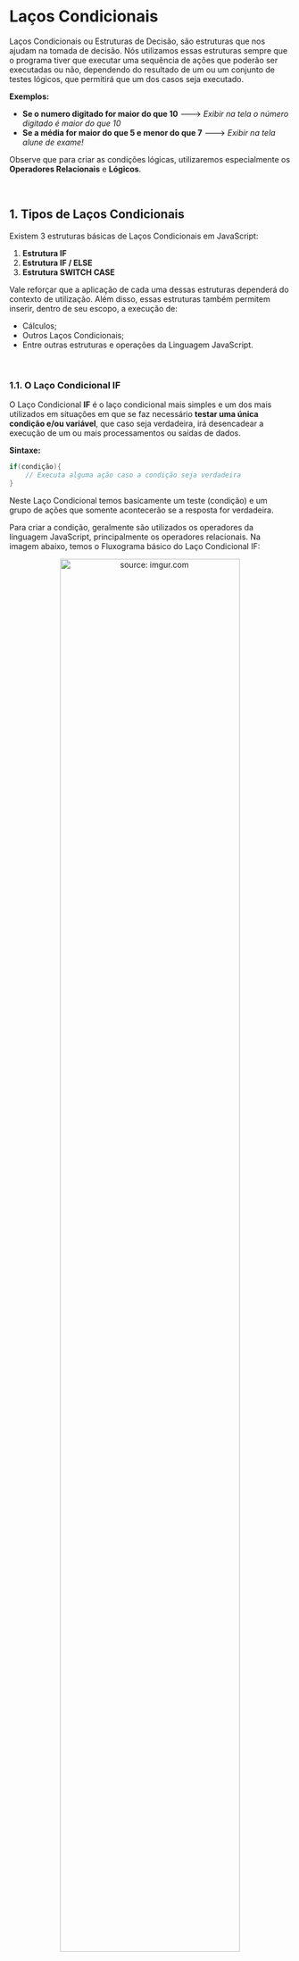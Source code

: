 <h1>Laços Condicionais</h1>



Laços Condicionais ou Estruturas de Decisão, são estruturas que nos ajudam na tomada de decisão. Nós utilizamos essas estruturas sempre que o programa tiver que executar uma sequência de ações que poderão ser executadas ou não, dependendo do resultado de um ou um conjunto de testes lógicos, que permitirá que um dos casos seja executado.

**Exemplos:**

- **Se o numero digitado for maior do que 10** 🡒 *Exibir na tela o número digitado é maior do que 10*
- **Se a média for maior do que 5 e menor do que 7** 🡒 *Exibir na tela alune de exame!*

Observe que para criar as condições lógicas, utilizaremos especialmente os **Operadores Relacionais** e **Lógicos**.

<br />

<h2>1. Tipos de Laços Condicionais</h2>



Existem 3 estruturas básicas de Laços Condicionais em JavaScript:

1. **Estrutura IF**
2. **Estrutura IF / ELSE**
3. **Estrutura SWITCH CASE**

Vale reforçar que a aplicação de cada uma dessas estruturas dependerá do contexto de utilização. Além disso, essas estruturas também permitem inserir, dentro de seu escopo, a execução de:

- Cálculos;
- Outros Laços Condicionais;
- Entre outras estruturas e operações da Linguagem JavaScript.

<br />

<h3>1.1. O Laço Condicional IF</h3>



O Laço Condicional **IF** é o laço condicional mais simples e um dos mais utilizados em situações em que se faz necessário **testar uma única condição e/ou variável**, que caso seja verdadeira, irá desencadear a execução de um ou mais processamentos ou saídas de dados.

**Sintaxe:**

```java
if(condição){
	// Executa alguma ação caso a condição seja verdadeira
}
```

Neste Laço Condicional temos basicamente um teste (condição) e um grupo de ações que somente acontecerão se a resposta for verdadeira. 

Para criar a condição, geralmente são utilizados os operadores da linguagem JavaScript, principalmente os operadores relacionais. Na imagem abaixo, temos o Fluxograma básico do Laço Condicional IF:

<div align="center"><img src="https://i.imgur.com/6RcELpu.png" title="source: imgur.com" width="80%"/></div>

Observe que o comando A será executado somente se a condição for verdadeira (Sim) e na sequência os comandos B e C também serão executados. Caso a condição seja falsa (Não), o fluxo do programa continua normalmente executando apenas os comandos B e C.

Como exemplo prático vamos escrever um programa em JavaScript que **valida se o valor das variáveis lógicas (boolean) X e Y são verdadeiras**.

A condição do IF está informada dentro do conjunto de parênteses ( *condição* ), tudo que está inserido dentro dos parênteses precisa ser verdadeiro para que as ações inseridas dentro bloco do **IF** sejam processadas. Caso a condição não seja verdadeira, as ações inseridas dentro do bloco **IF** serão ignoradas no momento da execução do código.

<br>

<img src="https://i.imgur.com/8eYS3Y6.png" title="source: imgur.com" width="3%"/>**Exemplo 01 - Estrutura Condicional IF**



<img src="https://i.imgur.com/xNGQtIG.png" title="source: imgur.com" width="3%"/>**Fluxograma:**

<div align="center"><img src="https://i.imgur.com/SFaLUpx.png" title="source: imgur.com" /></div>

<img src="https://i.imgur.com/r9lrbPG.png" title="source: imgur.com" width="3%"/>**Código JavaScript:**

```js
let x = true;
let y = false;

if (x == true) {
  console.log("X é verdadeiro");
}

if (y) {
  console.log("Y é verdadeiro");
}
```

<img src="https://i.imgur.com/V2ReOnx.png" title="source: imgur.com" width="3%"/>**Resultado do Código:**

```bash
X é verdadeiro
```

Observe que apenas o bloco que testa a variável **x** foi executado (a mensagem X é verdadeiro). O bloco que testa a variável **y** não foi executado, porque y é falso.

Observe que dentro dos parênteses, na **condição do segundo laço condicional if**, foi inserido apenas a variável **`y`** e nada mais. Por se tratar de uma variável do tipo **boolean**, ao inserir a variável **`y`** sozinha na condição do laço condicional if, é equivalente a escrever a condição: **`y == true`**. 

Para escrever a condição:  **`y == false`**, por exemplo, você poderia escrever da seguinte forma: **`!y`**. 

Lembre-se que o acento de exclamação, na Linguagem JavaScript, representa o **Operador Lógico - Negação**.

<br />

| <img src="https://i.imgur.com/RfjtOFi.png" title="source: imgur.com" width="120px"/> | <div align="left">**DICA:** *Os Operadores utilizados para comparar e/ou escrever as condições das estruturas que estudaremos estão disponíveis no conteúdo: <a href="05.md" target="_blank">Operadores</a>. Caso você tenha alguma dúvida, não deixe de rever este conteúdo!*</div> |
| ------------------------------------------------------------ | ------------------------------------------------------------ |

Agora vamos ver um exemplo do Laço Condicional **IF**, utilizando os Operadores Relacionais:

<br>

<img src="https://i.imgur.com/8eYS3Y6.png" title="source: imgur.com" width="3%"/>**Exemplo 2 - Estrutura Condicional IF**



<img src="https://i.imgur.com/xNGQtIG.png" title="source: imgur.com" width="3%"/>**Fluxograma:**

<div align="center"><img src="https://i.imgur.com/12KtqiH.png" title="source: imgur.com" /></div>

<img src="https://i.imgur.com/r9lrbPG.png" title="source: imgur.com" width="3%"/>**Código em JavaScript:**

```js
let n1 = 4,
  n2 = 3,
  n3 = 4;

if (n1 < 5) {
  console.log("O número 1 é menor do que 5.");
}

if (n1 < n2) {
  console.log("O número 1 é menor do que o número 2.");
}

if (n1 == n3) 
    console.log("O número 1 e o número 3 são iguais.");

```

No código acima, no primeiro Laço Condicional **IF**, se o valor da variável **n1 for menor que 5**, será exibida uma mensagem. No segundo Laço Condicional **IF**, se o valor da variável **n1 for menor que o valor da variável n2**, será será exibida uma outra mensagem diferente da primeira. No terceiro Laço Condicional **IF**, se o valor da variável **n1 for igual ao valor da variável n3**, será exibida uma outra mensagem diferente das duas anteriores.

<img src="https://i.imgur.com/V2ReOnx.png" title="source: imgur.com" width="3%"/>**Resultado do Código:**

```bash
O número 1 é menor do que 5.
O número 1 e o número 3 são iguais.
```

Observe neste exemplo, que o terceiro Laço Condicional **IF** foi escrito **sem o uso das chaves (estas chaves são chamadas de escopo do laço condicional ou escopo local), para delimitar o bloco de código**. Neste caso, o algoritmo entende que *caso a condição seja verdadeira, apenas a primeira linha após o Laço Condicional deve ser executada* e apenas essa linha é condicionada ao laço condicional IF.

**Sintaxe:**

```java
// Laço Condicional IF com apenas uma ação - sem o escopo { }
if(condição)
	// Executa alguma ação caso a condição seja verdadeira

// Laço Condicional IF com mais de uma ação - com o escopo { }
if(condição){
	// Executa a primeira ação se a condição for verdadeira
	// Executa a segunda ação se a condição for verdadeira
}
```

<br />

<h3>1.1.1. O Laço Condicional IF com duas ou mais condições</h3>



Vale reforçar também que a condição pode ser uma instrução simples ou uma instrução composta. Uma instrução composta consiste em duas ou mais condições que podem ser verdadeiras ou não, dependendo da lógica empregada, para que a ação seja executada.

**Sintaxe:**

```java
if (condição_A <operador lógico> condição_B) {	
    // Executa alguma ação caso a condição seja verdadeira
}
```

Para criar as duas ou mais condições, geralmente são utilizados os operadores relacionais em conjunto com os Operadores Lógicos da Linguagem JavaScript.

<br>

<img src="https://i.imgur.com/8eYS3Y6.png" title="source: imgur.com" width="3%"/>**Exemplo 3 - Estrutura Condicional IF - Condição Composta**



<img src="https://i.imgur.com/xNGQtIG.png" title="source: imgur.com" width="3%"/>**Fluxograma:**

<div align="center"><img src="https://i.imgur.com/IjB5zFQ.png" title="source: imgur.com" /></div>

<img src="https://i.imgur.com/r9lrbPG.png" title="source: imgur.com" width="3%"/>**Código em JavaScript:**

```js
let idade = 18;
let carteiraM = true;

if (idade >= 18 && carteiraM == true) {
  console.log("Você pode dirigir.");
}

```

Observe no código acima, que a mensagem **"Você pode dirigir."**, somente será exibida se as 2 condições forem satisfeitas:

- **Idade maior do que 18 anos;**
- **Possuir a Carteira de motorista.**

Como estamos utilizando o **Operador Lógico && (E lógico ou Conjunção)**, as 2 condições acima devem ser verdadeiras para que o teste lógico seja Verdadeiro.

<img src="https://i.imgur.com/V2ReOnx.png" title="source: imgur.com" width="3%"/>**Resultado do Código:**

```bash
Você pode dirigir.
```

<br />

<h3>1.2. O Laço Condicional IF/ELSE</h3>



A estrutura **IF** também permite a execução de um ou mais processamentos ou saídas de dados para o caso em que a condição do laço condicional não seja satisfeita (falso). Para executarmos operações, caso a condição seja falas, utilizaremos a instrução **ELSE** (Senão). 

A instrução **ELSE**, em conjunto com a estrutura **IF**, permite criar uma resposta tanto para a condição verdadeira, quanto para a condição falsa.

**Sintaxe:**

```java
if(condição){
    // Executa alguma ação caso a condição seja verdadeira
}else{
    // Executa alguma ação caso a condição anterior anterior seja falsa
}
```

Este Laço Condicional é muito utilizado em situações em que se faz necessário testar uma única condição/variável, que caso seja verdadeira, irá desencadear a realização de um ou mais comandos e caso seja falsa, irá desencadear um outro conjunto de um ou mais comandos. 

Temos então um teste e dois blocos de ações possíveis: 

- Um Bloco que será executado se a condição for verdadeira;

- Um outro Bloco que  será executado se a condição for falsa. 

Veja o Fluxograma básico desta estrutura:

<div align="center"><img src="https://i.imgur.com/mKnE9eA.png" title="source: imgur.com" width="80%"/></div>

Observe que o comando A será executado somente se a condição for verdadeira (Sim) e na sequência o comando C também será executado. O comando B será executado somente se a condição for falsa (Não) e na sequência o comando C também será executado.

<br>

<img src="https://i.imgur.com/8eYS3Y6.png" title="source: imgur.com" width="3%"/>**Exemplo 4 - Estrutura Condicional IF/ELSE**



<img src="https://i.imgur.com/xNGQtIG.png" title="source: imgur.com" width="3%"/>**Fluxograma:**

<div align="center"><img src="https://i.imgur.com/K048Umo.png" title="source: imgur.com" /></div>

<img src="https://i.imgur.com/r9lrbPG.png" title="source: imgur.com" width="3%"/>**Código em JavaScript:**

```js
const leia = require("readline-sync");

let nota1, nota2, media;

nota1 = leia.questionFloat("Digite a primeira Nota: ");

nota2 = leia.questionFloat("Digite a segunda Nota: ");

media = (nota1 + nota2) / 2;

if (media >= 6) {
  console.log("Parabéns, você foi aprovade!");
} else {
  console.log("Infelizmente você foi reprovade...");
}

```

No exemplo acima, a condição **se a média for maior ou igual a 6**, resultará na saída: **Parabéns, você foi aprovade!** **Caso essa condição não seja atendida** (falsa), o bloco onde temos o **ELSE** será executado e resultará na saída: **Infelizmente você foi reprovade...**

Observe que apenas uma das duas saídas será executada e o **ELSE** só pode ser utilizado em um código onde previamente foi declarada a condição de um **IF**. Se a condição **media>=6 for verdadeira**, a **condição do ELSE não será executada**.

<img src="https://i.imgur.com/V2ReOnx.png" title="source: imgur.com" width="3%"/>**Resultado do Código:**

**Condição Verdadeira**

```bash
// Alune Aprovade
Digite a primeira nota: 
6
Digite a segunda nota: 
9
Parabéns, você foi aprovade!
```

**Condição Falsa**

```bash
// Alune Reprovade
Digite a primeira nota: 
4
Digite a segunda nota: 
4
Infelizmente você foi reprovade...
```

<br />

<h3>1.2.1. Acrescentando mais opções - IF Encadeado</h3>



O Laço condicional IF permite incluir em um algoritmo quantos "IF's" forem necessários. Entretanto, nestes casos, o **ELSE** será uma condição obrigatória, que será executada caso todas as condições anteriores tenham sido descartadas por se tratarem de condições falsas. Para criar condições intermediárias dentro do Laço Condicional IF, utilizaremos a combinação **ELSE IF**.

**Sintaxe:**

```javascript
if(condição 1){
    // Executa alguma ação caso a condição seja verdadeira
}else if (condição 2){
    // Executa alguma ação caso a condição anterior seja falsa
}else if (condição N){
    // Executa alguma ação caso as condições anteriores sejam falsas
}else{
    // Executa alguma ação caso todas as condições anteriores sejam falsas
}
```

Este Laço Condicional é muito utilizado em situações em que se faz necessário testar várias condições/variáveis, onde cada condição é testada uma a uma até que uma delas seja satisfeita e o seu respectivo Bloco de comandos é executado. Se nenhuma condição for satisfeita, o Bloco **ELSE** será executado.

**Importante destacar que se uma condição for verdadeira, as demais condições do Laço Condicional não serão testadas.**

Vamos dar sequencia ao nosso exemplo anterior, acrescentando uma nova condição: **Alune em exame!**. 

**Condição:** *Para receber a mensagem: Alune de exame, a média deve ser igual a 5.*

<br>

<img src="https://i.imgur.com/8eYS3Y6.png" title="source: imgur.com" width="3%"/>**Exemplo 5 - Estrutura Condicional IF Encadeado**



<img src="https://i.imgur.com/xNGQtIG.png" title="source: imgur.com" width="3%"/>**Fluxograma:**

<div align="center"><img src="https://i.imgur.com/vHzCUpr.png" title="source: imgur.com" /></div>

<img src="https://i.imgur.com/r9lrbPG.png" title="source: imgur.com" width="3%"/>**Código em JavaScript:**

```js
const leia = require("readline-sync");

let nota1, nota2, media;

nota1 = leia.questionFloat("Digite a primeira Nota: ");

nota2 = leia.questionFloat("Digite a segunda Nota: ");

media = (nota1 + nota2) / 2;

if(media >= 6) {
    console.log("Parabéns, você foi aprovade!");
}else if(media == 5){
    console.log("Alune de exame!");
}else {
    console.log("Infelizmente você foi reprovade...");
}

```

Observe o código acima, que ele possui 3 condições:

**I.** *Se a condição **media maior ou igual a 6 for verdadeira**, será exibida a mensagem: **Parabéns, você foi aprovade!*** 

**II.** *Se a condição: **media igual a 5** for verdadeira, será exibida a mensagem: **Alune de exame!*** 

**III.** *Se **as duas condições anteriores forem falsas** (SENÃO), será exibida a mensagem: **Infelizmente você foi reprovade...***

<br>

<img src="https://i.imgur.com/V2ReOnx.png" title="source: imgur.com" width="3%"/>**Resultado do Código:**

**Média igual a 5**

```bash
// Alune de Exame
Digite a primeira nota: 
5
Digite a segunda nota: 
5
Alune de exame!
```

<br />

<h3>1.3. Laço Condicional SWITCH CASE</h3>



**Switch Case**, também é um laço condicional, ou seja, uma estrutura de decisão, onde podemos através de premissas indicar qual ação deve-se ter conforme a opção escolhida. Em outras palavras, **Switch Case** é um Laço Condicional, que define o código a ser executado com base em uma comparação de valores.

**Sintaxe:**

```java
switch(variável ou valor){
    case valor1:
        // Executa alguma ação caso esta condição seja verdadeira
        break;
    case valor2:
        // Executa alguma ação caso esta condição seja verdadeira
        break;
    case valorN:
        // Executa alguma ação caso esta condição seja verdadeira
        break;
    default:
        // Opcional -  Executa alguma ação caso todas as condições acima forem falsas
}
```

O Laço Condicional **SWITCH CASE** representa de uma maneira mais simples o encadeamento de estruturas **IF**. É uma forma de reduzir a complexidade de várias estruturas **IF** encadeadas. O conteúdo da **variável** da cláusula do **SWITCH** é comparado com os valores constantes das cláusulas **CASE**, e caso uma das comparações seja verdadeira, o comando associado é executado (somente esse comando). Caso nenhuma comparação seja Verdadeira, a estrutura executará a cláusula **DEFAULT**. Este laço é muito utilizado na construção de Menus de opções, onde o usuário digita uma letra ou um número para a escolher um item do Menu.

**Importante destacar que caso uma condição seja verdadeira, as demais condições do Laço Condicional não serão testadas.**

É importante atentar-se que para cada caso teremos um comando chamado **BREAK**, para indicar que acabou as ações para essa opção. A única opção que não adicionaremos o **BREAK**, é a opção **DEFAULT**, que só será executada caso todas as opções anteriores sejam falsas. A opção **DEFAULT** não é obrigatória.

<div align="center"><img src="https://i.imgur.com/l8GbQB6.png" title="source: imgur.com" width="80%"/></div>

Observe que o comando A será executado somente se o Case valor 1 for verdadeiro (Sim). O comando B será executado somente se o Case valor 2 for verdadeiro (Sim). O comando C será executado somente se o Case valor 1 e o Case valor 2 forem falsos (Não)

**Algumas regras importantes para instruções SWITCH CASE:**

- Valores de cases duplicados não são permitidos.
- O valor para um case deve ser do mesmo tipo de dado que a variável inserida na instrução **switch**.
- O valor para um case deve ser uma constante ou literal. Variáveis ou testes lógicos não são permitidos.
- A instrução break é usada dentro do case para encerrar uma sequência de instruções.
- A instrução break não é opcional, exceto na opção deafult. Se omitido, a execução continuará no próximo case.
- A instrução default é opcional.

Vamos construir no **Exemplo 6** um Menu com 3 opções. De acordo com o numero digitado, uma mensagem diferente será exibida na tela:

<br>

<img src="https://i.imgur.com/8eYS3Y6.png" title="source: imgur.com" width="3%"/>**Exemplo 6 - Estrutura Condicional SWITCH CASE**



<img src="https://i.imgur.com/xNGQtIG.png" title="source: imgur.com" width="3%"/>**Fluxograma:**

<div align="center"><img src="https://i.imgur.com/eVLYAG2.png" title="source: imgur.com" /></div>

<img src="https://i.imgur.com/r9lrbPG.png" title="source: imgur.com" width="3%"/>**Código em JavaScript:**

```js
const leia = require("readline-sync");

let opcao;

console.log("# ## ### #### #########   Menu   ########## #### ### ## #");
console.log("\n--Digite 1 para ver Indicação de um Livro--");
console.log("--Digite 2 para ler uma Frase Motivacional--");
console.log("--Digite 3 para receber uma Indicação de música--");

opcao = leia.questionInt();

switch (opcao) {
  case 1:
    console.log("Livro: O Alquimista");
    break;
  case 2:
    console.log(
      "Frase motivacional: Se você cair, levante! Não dá para andar deitado."
    );
    break;
  case 3:
    console.log("Música: AURORA - No Cure For Me.");
    break;
}

```

Observe no código acima, que o comando **SWITCH**, recebe a **variável opcao**, que receberá o numero da opção escolhida pelo usuário.

Na sequência, cada um dos comandos **CASE** receberá uma das opções do menu:

- Caso escolhida a opção 1 então exiba o livro
- Caso escolhida a opção 2 então exiba a frase
- Caso escolhida a opção 3 então exiba a música

Note que temos apenas 3 opções para esse menu, mas poderíamos oferecer outras opções de escolha para o nosso usuário acrescentando mais condições.

<img src="https://i.imgur.com/V2ReOnx.png" title="source: imgur.com" width="3%"/>**Resultado do Código:**

```
// Caso 2 Escolhido

# ## ### #### #########   Menu   ########## #### ### ## #

--Digite 1 para ver indicação de um livro--
--Digite 2 para ler uma frase motivacional--
--Digite 3 para receber uma indicação de música--
2
Frase motivacional: Se você cair, levante! Não dá para andar deitado.
```

<br />

<h3>1.3.1. SWITCH CASE com a cláusula DEFAULT</h3>



Execute o Exemplo 06 e insira uma opção que não existe, por exemplo o numero 4.

Observe que não será exibida nenhuma mensagem na tela e o programa será finalizado.

Para resolver o problema do processamento sem resposta, podemos reescrever o código acima adicionando a opção **DEFAULT**, que vai exibir alguma mensagem na tela ou efetuar algum processamento sempre que o usuário digitar qualquer numero diferente de 1, 2 ou 3. Esta opção funciona como uma opção padrão, daí o nome **default**.

<br>

<img src="https://i.imgur.com/8eYS3Y6.png" title="source: imgur.com" width="3%"/>**Exemplo 7 - Estrutura Condicional SWITCH CASE - DEFAULT**



<img src="https://i.imgur.com/xNGQtIG.png" title="source: imgur.com" width="3%"/>**Fluxograma:**

<div align="center"><img src="https://i.imgur.com/eVLYAG2.png" title="source: imgur.com" /></div>

<img src="https://i.imgur.com/r9lrbPG.png" title="source: imgur.com" width="3%"/>**Código em JavaScript:**

```js
const leia = require("readline-sync");

let opcao;

console.log("# ## ### #### #########   Menu   ########## #### ### ## #");
console.log("\n--Digite 1 para ver Indicação de um Livro--");
console.log("--Digite 2 para ler uma Frase Motivacional--");
console.log("--Digite 3 para receber uma Indicação de música--");

opcao = leia.questionInt();

switch (opcao) {
  case 1:
    console.log("Livro: O Alquimista");
    break;
  case 2:
    console.log("Frase motivacional: Se você cair, levante! Não dá para andar deitado.");
    break;
  case 3:
    console.log("Música: AURORA - No Cure For Me.");
    break;
  default:
    console.log("Opção inválida!");
}

```

<img src="https://i.imgur.com/V2ReOnx.png" title="source: imgur.com" width="3%"/>**Resultado do Código:**

```
// Opção Default executada

# ## ### #### #########   Menu   ########## #### ### ## #

--Digite 1 para ver indicação de um livro--
--Digite 2 para ler uma frase motivacional--
--Digite 3 para receber uma indicação de música--
4
Opção inválida!
```

Observe que ao executar o código com a instrução **default**, ao digitar p valor 4, será exibida uma mensagem na tela informando que a Opção digitada é inválida.

<br />

<h2>2. var x let: A importância do Escopo</h2>



Agora que aprendemos na prática o que é Escopo Global e Escopo Local, vamos ver a diferença entre o **var** e o **let** na criação de variáveis:

Relembrando...

O **Escopo** de uma variável é a região do  código-fonte do seu programa em que ela está definida. A maioria das  Linguagens de Programação o Escopo é delimitado através de um par de  chaves { }.

Quando declaramos uma variável dentro de um bloco de  código (laço condicional, laço de repetição, função, entre outros),  dizemos que o **Escopo da variável é Local**, ou seja, esta variável poderá ser acessada apenas dentro do bloco onde foi criada.

Quando declaramos uma variável fora de um bloco de código  (laço condicional, laço de repetição, função, entre outros), dizemos que o **Escopo da variável é Global**, ou seja, esta variável poderá ser acessada em qualquer parte do código.

**Diferente da maioria das Linguagens de  Programação, o JavaScript não utiliza as Chaves para definir o Escopo  Global, utiliza as Chaves apenas para definir o Escopo Local.**  Veja o exemplo no trecho de código abaixo:

```js
// Escopo Global

if( condição ){
    // Escopo Local
}

// Escopo Global
```

Observe que tudo que está fora do Bloco if, delimitado pelas Chaves { }, é definido como **Escopo Global** e tudo que está dentro do Bloco if, delimitado pelas Chaves { }, é definido como **Escopo Local**.

Um escopo no JavaScript é definido por funções e não por blocos, e a palavra reservada **var** permite que a variável declarada dentro de um escopo seja acessada de qualquer ponto de dentro do código. Veja o exemplo abaixo:

<br />

<img src="https://i.imgur.com/8eYS3Y6.png" title="source: imgur.com" width="3%"/>**Exemplo 8 - Escopo com var**

```js
var escopoGlobal = 'mensagem fora do if';

if (true) {
    var escopoLocal = 'mensagem dentro do if';
    console.log(escopoLocal);
}

console.log(escopoGlobal);
console.log(escopoLocal);
```

<img src="https://i.imgur.com/V2ReOnx.png" title="source: imgur.com" width="3%"/>**Resultado do Código:**

```bash
mensagem dentro do if
mensagem fora do if
mensagem dentro do if
```

Observe que a variável **escopoLocal** continua disponível, fora do Bloco If. Como isso aconteceu?

Isso é possível devido ao **Hoisting**. No JavaScript, toda variável declarada com a palavra reservada **var** é “elevada ou içada” (*hoisting*) até o topo do seu contexto de execução. 

O hoisting "move" todas as variáveis para o topo do seu escopo antes da execução do código. Importante reforçar que a palavra **move** está entre aspas porque não é uma movimentação literal, ou seja, a Engine do JavaScript não vai mudar a linha onde a variável foi declarada para o inicio do código literalmente. A movimentação citada tem a ver com o processo de execução do código JavaScript, que é executado em 2 fases:

- **Fase 1 - Fase de alocação de memória**: Nesta fase, as variáveis ficam anexadas ao escopo, e sua inicialização padrão acontece (undefined).
- **Fase 2 - Fase de Execução:** Nesta fase com base no conhecimento da Fase 1, o JavaScript executa o código, pois já possui as informações sobre os escopos, independente da posição onde as variáveis foram declaradas.

No exemplo anterior, a variável **escopoLocal**, declarada com a palavra reservada **var**, está dentro do escopo de um Laço Condicional, então sua declaração é elevada para o topo do seu contexto de execução, como se fosse uma variável de Escopo Global. Por esse motivo que é possível acessá-la mesmo antes dela ser declarada.

A palavra reservada **let** é usada para declarar variáveis com escopo de bloco. Seu comportamento é idêntico ao **var** quando declarada fora de um bloco, isto é, ela fica acessível no Escopo Global. Entretanto, quando a variável é declarada dentro de qualquer bloco, seja ele uma Função, um Laço Condicional ou um Laço de Repetição, ela fica acessível apenas dentro do bloco (e sub-blocos) em que foi declarada, ou seja, dentro do Escopo Local. Veja o exemplo abaixo:

<br />

<img src="https://i.imgur.com/8eYS3Y6.png" title="source: imgur.com" width="3%"/>**Exemplo 9 - Escopo com let**

```js
let escopoGlobal = 'mensagem fora do if';

if (true) {
    let escopoLocal = 'mensagem dentro do if';
    console.log(escopoLocal);
}

console.log(escopoGlobal);
console.log(escopoLocal);
```

<img src="https://i.imgur.com/V2ReOnx.png" title="source: imgur.com" width="3%"/>**Resultado do Código:**

```bash
mensagem dentro do if
mensagem fora do if
ReferenceError: escopoLocal is not defined
```

Observe que retornaram as duas mensagens de dentro e fora do if e uma mensagem de erro na última linha. Isso ocorreu porque a variável **escopoLocal** ficou limitada ao Escopo Local do Laço Condicional if, ou seja, ela não é reconhecida como uma variável de Escopo Global.

Em relação as Funções, que veremos mais adiante no decorrer do curso, todo o corpo da função é anexado ao escopo de execução, ao contrário das variáveis definidas com a palavra reservada var.

<br />

<div align="left"><img src="https://i.imgur.com/r9lrbPG.png" title="source: imgur.com" width="30px"/> <a href="https://developer.mozilla.org/pt-BR/docs/Web/JavaScript/Reference/Statements/var" target="_blank"><b>Documentação: Declaração de variáveis - var</b></a></div>

<div align="left"><img src="https://i.imgur.com/r9lrbPG.png" title="source: imgur.com" width="30px"/> <a href="https://developer.mozilla.org/pt-BR/docs/Web/JavaScript/Reference/Statements/let" target="_blank"><b>Documentação: Declaração de variáveis - let</b></a></div>

<div align="left"><img src="https://i.imgur.com/r9lrbPG.png" title="source: imgur.com" width="30px"/> <a href="https://developer.mozilla.org/pt-BR/docs/Glossary/Hoisting" target="_blank"><b>Documentação: Hoisting</b></a></div>

<br />

<h2>3. Operador IF Ternário</h2>



O Operador Condicional `? :`, também conhecido como Operador Condicional Ternário ou simplesmente If Ternário, avalia uma expressão booleana e retorna o  resultado de uma das duas expressões, dependendo se a expressão booleana é avaliada como `true` ou `false`. O Operador Condicional é uma forma simplificada de se escrever um condicional If - Else simples.

**Sintaxe:**

```js
condição ? expressão_01 : expressão_02
```

**Onde:**

**condição:** Condição que será testada no Operador If Ternário.

**expressão_01:** Ação que será realizada caso a condição seja verdadeira.

**expressão_02:** Ação que será realizada caso a condição seja falsa.

**Observações Importantes:**

* Você pode ter mais de uma condição, assim como no If tradicional;
* Na expressão 02 você pode inserir um outro If ternário, criando um encadeamento de If ternários. Entretanto, esta prática não é recomendada, porque pode tornar o seu código confuso.

<br />

Vamos adaptar o **Exemplo 04** para utilizar o **IF Ternário**:

<br />

<img src="https://i.imgur.com/8eYS3Y6.png" title="source: imgur.com" width="3%"/>**Exemplo 10 - IF tradicional**



<img src="https://i.imgur.com/xNGQtIG.png" title="source: imgur.com" width="3%"/>**Fluxograma:**

<div align="center"><img src="https://i.imgur.com/K048Umo.png" title="source: imgur.com" /></div>

<img src="https://i.imgur.com/r9lrbPG.png" title="source: imgur.com" width="3%"/>**Código JavaScript com IF - ELSE:**

```js
const leia = require("readline-sync");

let nota1, nota2, media;

nota1 = leia.questionFloat("Digite a primeira Nota: ");

nota2 = leia.questionFloat("Digite a segunda Nota: ");

media = (nota1 + nota2) / 2;

if (media >= 6) {
  console.log("Aprovado!");
} else {
  console.log("Reprovado!");
}

```

<br />

<img src="https://i.imgur.com/8eYS3Y6.png" title="source: imgur.com" width="3%"/>**Exemplo 11 - IF Ternário**



<img src="https://i.imgur.com/r9lrbPG.png" title="source: imgur.com" width="3%"/>**Código JavaScript com IF Ternário:**

```js
const leia = require("readline-sync");

let nota1, nota2, media;

nota1 = leia.questionFloat("Digite a primeira Nota: ");

nota2 = leia.questionFloat("Digite a segunda Nota: ");

media = (nota1 + nota2) / 2;

console.log((media >= 6) ? "Aprovado!" : "Reprovado!");

```

<img src="https://i.imgur.com/V2ReOnx.png" title="source: imgur.com" width="3%"/>**Resultado do Código:**

```bash
Digite a primeira nota: 10
Digite a segunda nota: 5
Aprovado!
```

Observe que o **Operador IF Ternário** funciona exatamente como o Condicional **IF-ELSE** simples.

A expressão condição deve ser avaliada para `true` ou `false`. Se a condição for avaliada como `true`, a expressão **Faça se a Condição Verdadeira** será avaliada e seu resultado será o resultado da operação. Se a condição for avaliada como `false`, a expressão **Faça se Condição Falsa** será avaliada e seu resultado se tornará o resultado da operação. 

<br />

<div align="left"><img src="https://i.imgur.com/r9lrbPG.png" title="source: imgur.com" width="30px"/> <a href="https://developer.mozilla.org/pt-BR/docs/Web/JavaScript/Reference/Operators/Conditional_operator" target="_blank"><b>Documentação: Operador If Ternário</b></a></div>

<br />

<div align="left"><img src="https://i.imgur.com/JACNZiR.png" title="source: imgur.com" width="5%"/> <a href="https://github.com/rafaelq80/exemplos_js/tree/main/javascript/05_condicionais" target="_blank"><b>Código Fonte dos Exemplos</b></a></div>

<br />

------

## 🔑**Pontos chave:**

1. O **Laço Condicional ou Fluxo de Controle** é um recurso extremamente importante da programação, pois facilita a criação de programas, que podem tomar decisões com base em condições definidas.
2. O **controle** e o **fluxo** de execução podem ser realizados por declarações **if-else** e declarações **switch**.
3. Dependendo das **condições** definidas com o uso do fluxo de controle, os programas podem obter resultados diferentes.
4. Quando as condições são numerosas, pode ser mais indicado utilizar a declaração **switch**, do que as declarações **if-else**.
5. Você pode aninhar condições se desejar verificar mais de uma condição em um bloco lógico.
6. É aconselhável, mas não obrigatório, definir um caso padrão em um bloco de declarações switch.
7. A palavra reservada **var** permite que uma variável declarada dentro de um Escopo Local (laço condicional, por exemplo), seja acessada de qualquer ponto de dentro do código.
8. A palavra reservada **let** não permite que uma variável declarada dentro de um Escopo Local (laço condicional, por exemplo), seja acessada de qualquer ponto de dentro do código, apenas dentro do bloco onde foi criada.
9. O **Hoisting** **é o  comportamento padrão do JavaScript de mover as declarações para o topo  do seu escopo antes da execução do código, independente se o escopo for  Global ou Local**.
10. Para criar If-Else simples, uma outra alternativa é utilizar o **Operador If Ternário**, que é um operador muito utilizado em JavaScript para simplificar o condicional If-Else.

<br />

<br />

<div align="left"><a href="README.md"><img src="https://i.imgur.com/XMgF3gl.png" title="source: imgur.com" width="3%"/>Voltar</a></div>	
